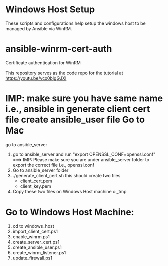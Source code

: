 # Windows Host Setup
These scripts and configurations help setup the windows host to be managed by Ansible via WinRM.
# ansible-winrm-cert-auth
Certificate authentication for WinRM 

This repository serves as the code repo for the tutorial at https://youtu.be/vcx0bIgGJXI


IMP: make sure you have same name i.e., ansible
    in generate client cert file
    create ansible_user file
Go to Mac
=========
go to ansible_server
1. go to ansible_server and run "export OPENSSL_CONF=openssl.conf"  ===> IMP: Please make sure you are under ansible_server folder to export the correct file i.e., openssl.conf
2. Go to ansible_server folder
3. ./generate_client_cert.sh
    this should create two files
    - client_cert.pem
    - client_key.pem
4. Copy these two files on Windows Host machine c:\_tmp

Go to Windows Host Machine:
===========================
1. cd to windows_host
2. import_client_cert.ps1
3. enable_winrm.ps1
3. create_server_cert.ps1
4. create_ansible_user.ps1
5. create_winrm_listener.ps1
6. update_firewall.ps1


